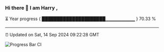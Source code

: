 ### Hi there 👋 I am Harry , 

⏳ Year progress { █████████████████████▁▁▁▁▁▁▁▁▁ } 70.33 %

---

⏰ Updated on Sat, 14 Sep 2024 09:22:28 GMT

![Progress Bar CI](https://github.com/duykhang68/duykhang68/workflows/Progress%20Bar%20CI/badge.svg)
